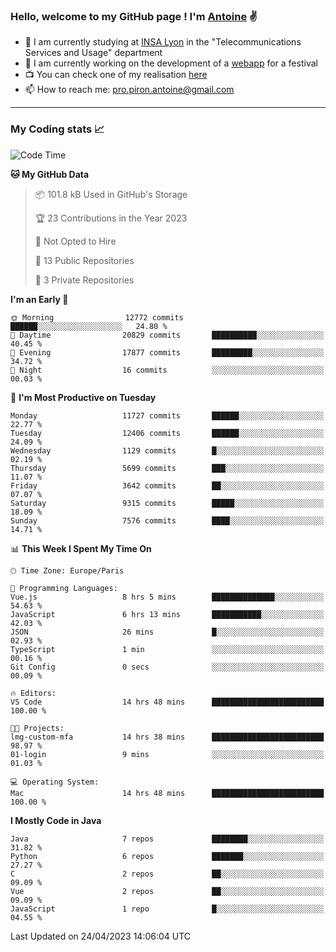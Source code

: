### Hello, welcome to my GitHub page ! I'm [Antoine](https://github.com/AntoinePiron) ✌️

- 🌱 I am currently studying at [INSA Lyon](https://www.insa-lyon.fr) in the "Telecommunications Services and Usage" department
- 🔭 I am currently working on the development of a [webapp](https://github.com/24HeuresINSA/Overbookd) for a festival
- 📺 You can check one of my realisation [here](https://astustc.fr)
- 📫 How to reach me: [pro.piron.antoine@gmail.com](mailto:pro.piron.antoine@gmail.com)

---

### My Coding stats 📈
<!--START_SECTION:waka-->
![Code Time](http://img.shields.io/badge/Code%20Time-96%20hrs%2053%20mins-blue)

**🐱 My GitHub Data** 

> 📦 101.8 kB Used in GitHub's Storage 
 > 
> 🏆 23 Contributions in the Year 2023
 > 
> 🚫 Not Opted to Hire
 > 
> 📜 13 Public Repositories 
 > 
> 🔑 3 Private Repositories 
 > 
**I'm an Early 🐤** 

```text
🌞 Morning                12772 commits       ██████░░░░░░░░░░░░░░░░░░░   24.80 % 
🌆 Daytime                20829 commits       ██████████░░░░░░░░░░░░░░░   40.45 % 
🌃 Evening                17877 commits       █████████░░░░░░░░░░░░░░░░   34.72 % 
🌙 Night                  16 commits          ░░░░░░░░░░░░░░░░░░░░░░░░░   00.03 % 
```
📅 **I'm Most Productive on Tuesday** 

```text
Monday                   11727 commits       ██████░░░░░░░░░░░░░░░░░░░   22.77 % 
Tuesday                  12406 commits       ██████░░░░░░░░░░░░░░░░░░░   24.09 % 
Wednesday                1129 commits        █░░░░░░░░░░░░░░░░░░░░░░░░   02.19 % 
Thursday                 5699 commits        ███░░░░░░░░░░░░░░░░░░░░░░   11.07 % 
Friday                   3642 commits        ██░░░░░░░░░░░░░░░░░░░░░░░   07.07 % 
Saturday                 9315 commits        █████░░░░░░░░░░░░░░░░░░░░   18.09 % 
Sunday                   7576 commits        ████░░░░░░░░░░░░░░░░░░░░░   14.71 % 
```


📊 **This Week I Spent My Time On** 

```text
🕑︎ Time Zone: Europe/Paris

💬 Programming Languages: 
Vue.js                   8 hrs 5 mins        ██████████████░░░░░░░░░░░   54.63 % 
JavaScript               6 hrs 13 mins       ███████████░░░░░░░░░░░░░░   42.03 % 
JSON                     26 mins             █░░░░░░░░░░░░░░░░░░░░░░░░   02.93 % 
TypeScript               1 min               ░░░░░░░░░░░░░░░░░░░░░░░░░   00.16 % 
Git Config               0 secs              ░░░░░░░░░░░░░░░░░░░░░░░░░   00.09 % 

🔥 Editors: 
VS Code                  14 hrs 48 mins      █████████████████████████   100.00 % 

🐱‍💻 Projects: 
lmg-custom-mfa           14 hrs 38 mins      █████████████████████████   98.97 % 
01-login                 9 mins              ░░░░░░░░░░░░░░░░░░░░░░░░░   01.03 % 

💻 Operating System: 
Mac                      14 hrs 48 mins      █████████████████████████   100.00 % 
```

**I Mostly Code in Java** 

```text
Java                     7 repos             ████████░░░░░░░░░░░░░░░░░   31.82 % 
Python                   6 repos             ███████░░░░░░░░░░░░░░░░░░   27.27 % 
C                        2 repos             ██░░░░░░░░░░░░░░░░░░░░░░░   09.09 % 
Vue                      2 repos             ██░░░░░░░░░░░░░░░░░░░░░░░   09.09 % 
JavaScript               1 repo              █░░░░░░░░░░░░░░░░░░░░░░░░   04.55 % 
```




 Last Updated on 24/04/2023 14:06:04 UTC
<!--END_SECTION:waka-->
